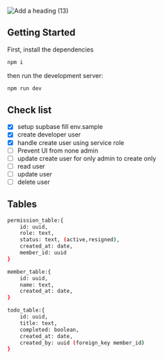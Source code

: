 ![Add a heading (13)](https://github.com/Chensokheng/next-supabase-dashboard/assets/52232579/8ffea2ac-0200-4bed-b87c-77d162d07b9e)

## Getting Started

First, install the dependencies

```bash
npm i
```

then run the development server:

```bash
npm run dev
```

## Check list

- [x] setup supbase fill env.sample
- [x] create developer user
- [x] handle create user using service role
- [ ] Prevent UI from none admin
- [ ] update create user for only admin to create only
- [ ] read user
- [ ] update user
- [ ] delete user

## Tables

```sh
permission_table:{
    id: uuid,
    role: text,
    status: text, (active,resigned),
    created_at: date,
    member_id: uuid
}
```

```sh
member_table:{
    id: uuid,
    name: text,
    created_at: date,
}
```

```sh
todo_table:{
    id: uuid,
    title: text,
    completed: boolean,
    created_at: date,
    created_by: uuid (foreign_key member_id)
}
```
